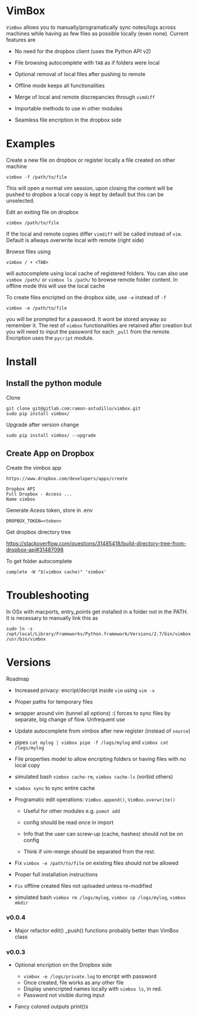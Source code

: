 VimBox
======

`VimBox` allows you to manually/programatically sync notes/logs across machines
while having as few files as possible locally (even none). Current features are

* No need for the dropbox client (uses the Python API v2)

* File browsing autocomplete with `TAB` as if folders were local

* Optional removal of local files after pushing to remote

* Offline mode keeps all functionalities

* Merge of local and remote discrepancies through `vimdiff`

* Importable methods to use in other modules

* Seamless file encription in the dropbox side

# Examples

Create a new file on dropbox or register locally a file created on other
machine

    vimbox -f /path/to/file

This will open a normal vim session, upon closing the content will be pushed to
dropbox a local copy is kept by default but this can be unselected.

Edit an exiting file on dropbox

    vimbox /path/to/file

If the local and remote copies differ `vimdiff` will be called instead of
`vim`. Default is allways overwrite local with remote (right side)

Browse files using

    vimbox / + <TAB>

will autocomplete using local cache of registered folders. You can also use
`vimbox /path/` or `vimbox ls /path/` to browse remote folder content. In
offline mode this will use the local cache

To create files encripted on the dropbox side, use `-e` instead of `-f`

    vimbox -e /path/to/file

you will be prompted for a password. It wont be stored anyway so remember it. 
The rest of `vimbox` functionalities are retained after creation but you will
need to input the password for each `_pull` from the remote. Encription uses
the `pycript` module.

# Install

## Install the python module

Clone

    git clone git@gitlab.com:ramon-astudillo/vimbox.git
    sudo pip install vimbox/

Upgrade after version change

    sudo pip install vimbox/ --upgrade

## Create App on Dropbox

Create the vimbox app

    https://www.dropbox.com/developers/apps/create

    Dropbox API
    Full Dropbox - Access ...
    Name vimbox

Generate Acess token, store in .env

    DROPBOX_TOKEN=<token>

Get dropbox directory tree

https://stackoverflow.com/questions/31485418/build-directory-tree-from-dropbox-api#31487098

To get folder autocomplete

    complete -W "$(vimbox cache)" 'vimbox'

# Troubleshooting

In OSx with macports, entry_points get installed in a folder not in the PATH.
It is necessary to manually link this as

    sudo ln -s /opt/local/Library/Frameworks/Python.framework/Versions/2.7/bin/vimbox /usr/bin/vimbox

# Versions

Roadmap

* Increased privacy: encript/decript inside `vim` using `vim -x`

* Proper paths for temporary files

* wrapper around vim (tunnel all options)
    :( forces to sync files by separate, big change of flow. Unfrequent use

* Update autocomplete from vimbox after new register (instead of `source`)

* pipes `cat mylog | vimbox pipe -f /logs/mylog` and `vimbox cat /logs/mylog`

* File properties model to allow encripting folders or having files with no
  local copy

* simulated bash `vimbox cache-rm`, `vimbox cache-ls` (vorbid others)

* `vimbox sync` to sync entire cache

* Programatic edit operations: `VimBox.append()`, `VimBox.overwrite()`
    - Useful for other modules e.g. `pomot add`

    - config should be read once in import
    - Info that the user can screw-up (cache, hashes) should not be on config
    - Think if vim-merge should be separated from the rest.

* Fix `vimbox -e /path/to/file` on existing files should not be allowed

* Proper full installation instructions

* `Fix` offline created files not uploaded unless re-modified

* simulated bash `vimbox rm /logs/mylog`, `vimbox cp /logs/mylog`,
  `vimbox mkdir`

### v0.0.4

* Major refactor edit() _push() functions probably better than VimBox class 

### v0.0.3

* Optional encription on the Dropbox side
    - `vimbox -e /logs/private.log` to encript with password
    - Once created, file works as any other file
    - Display unencripted names locally with `vimbox ls`, in red.
    - Password not visible during input

* Fancy colored outputs print()s
